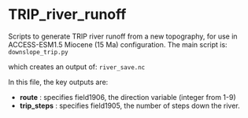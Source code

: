 # TRIP_river_runoff

Scripts to generate TRIP river runoff from a new topography, for use in ACCESS-ESM1.5 Miocene (15 Ma) configuration. The main script is:
`downslope_trip.py`

which creates an output of:
`river_save.nc`

In this file, the key outputs are:
- **route** : specifies field1906, the direction variable (integer from 1-9) 
- **trip_steps** : specifies field1905, the number of steps down the river.